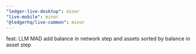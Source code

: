 ```yaml
---
"ledger-live-desktop": minor
"live-mobile": minor
"@ledgerhq/live-common": minor
---
```


feat: LLM MAD add balance in network step and assets sorted by balance in asset step
